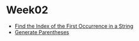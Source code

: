 # Week02

- [Find the Index of the First Occurrence in a String](https://leetcode.com/problems/find-the-index-of-the-first-occurrence-in-a-string/)
- [Generate Parentheses](https://leetcode.com/problems/generate-parentheses/)
